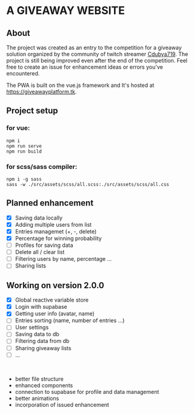# A GIVEAWAY WEBSITE

## About

The project was created as an entry to the competition for a giveaway solution organized by the community of twitch streamer [Cdubya719](https://www.twitch.tv/cdubya719). The project is still being improved even after the end of the competition. Feel free to create an issue for enhancement ideas or errors you've encountered.

The PWA is built on the vue.js framework and It's hosted at https://giveawayplatform.tk.

## Project setup

### for vue:
```
npm i
npm run serve
npm run build
```

### for scss/sass compiler:
```
npm i -g sass
sass -w ./src/assets/scss/all.scss:./src/assets/scss/all.css
```

## Planned enhancement

- [x] Saving data locally
- [x] Adding multiple users from list
- [x] Entries managemet (+, -, delete)
- [x] Percentage for winning probability
- [ ] Profiles for saving data
- [ ] Delete all / clear list
- [ ] Filtering users by name, percentage ...
- [ ] Sharing lists

## Working on version 2.0.0

- [x] Global reactive variable store
- [x] Login with supabase
- [x] Getting user info (avatar, name)
- [ ] Entries sorting (name, number of entries ...)
- [ ] User settings
- [ ] Saving data to db
- [ ] Filtering data from db
- [ ] Sharing giveaway lists
- [ ] ...

<br/>

- better file structure
- enhanced components
- connection to supabase for profile and data management
- better animations
- incorporation of issued enhancement
